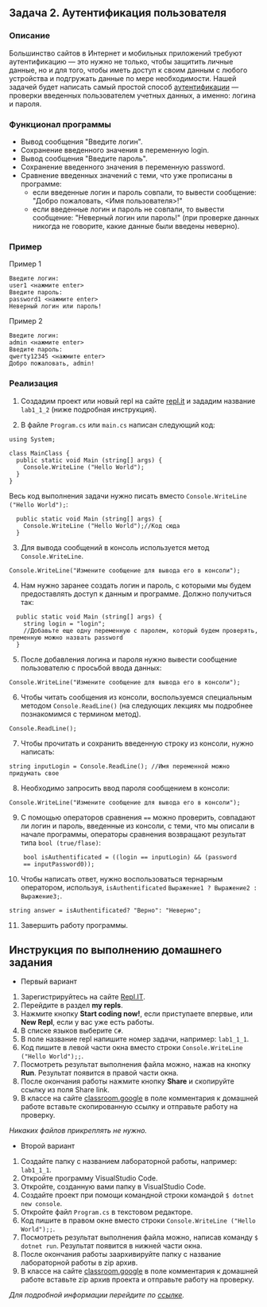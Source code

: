 ## Задача 2. Аутентификация пользователя

### Описание
Большинство сайтов в Интернет и мобильных приложений требуют аутентификацию — это нужно не только, чтобы защитить личные данные, но и для того, чтобы иметь доступ к своим данным с любого устройства и подгружать данные по мере необходимости. Нашей задачей будет написать самый простой способ [аутентификации](https://ru.wikipedia.org/wiki/%D0%90%D1%83%D1%82%D0%B5%D0%BD%D1%82%D0%B8%D1%84%D0%B8%D0%BA%D0%B0%D1%86%D0%B8%D1%8F) — проверки введенных пользователем учетных данных, а именно: логина и пароля. 

### Функционал программы
- Вывод сообщения "Введите логин".
- Сохранение введенного значения в переменную login.
- Вывод сообщения "Введите пароль".
- Сохранение введенного значения в переменную password.
- Сравнение введенных значений с теми, что уже прописаны в программе:
  - если введенные логин и пароль совпали, то вывести сообщение: "Добро пожаловать, <Имя пользователя>!"
  - если введенные логин и пароль не совпали, то вывести сообщение: "Неверный логин или пароль!"
  (при проверке данных никогда не говорите, какие данные были введены неверно).
  
### Пример
Пример 1
```
Введите логин:
user1 <нажмите enter>
Введите пароль:
password1 <нажмите enter>
Неверный логин или пароль!
```
Пример 2
```
Введите логин:
admin <нажмите enter>
Введите пароль:
qwerty12345 <нажмите enter>
Добро пожаловать, admin!
```
### Реализация
1. Создадим проект или новый repl на сайте [repl.it](https://repl.it/repls) и зададим название `lab1_1_2` (ниже подробная инструкция).

2. В файле `Program.cs` или `main.cs` написан следующий код:

```
using System;

class MainClass {
  public static void Main (string[] args) {
    Console.WriteLine ("Hello World");
  }
}
``` 

Весь код выполнения задачи нужно писать вместо `Console.WriteLine ("Hello World");`:

```
  public static void Main (string[] args) {
    Console.WriteLine ("Hello World");//Код сюда
  }
```
3. Для вывода сообщений в консоль используется метод `Console.WriteLine`.
```
Console.WriteLine("Измените сообщение для вывода его в консоли");
```
4. Нам нужно заранее создать логин и пароль, с которыми мы будем предоставлять доступ к данным и программе.
Должно получиться так:

```
  public static void Main (string[] args) {
    string login = "login";
    //Добавьте еще одну переменную с паролем, который будем проверять, пременную можно назвать password
  }
```

5. После добавления логина и пароля нужно вывести сообщение пользователю с просьбой ввода данных:

```
Console.WriteLine("Измените сообщение для вывода его в консоли");
```
6. Чтобы читать сообщения из консоли, воспользуемся специальным методом `Console.ReadLine()` (на следующих лекциях
мы подробнее познакомимся с термином метод).

```
Console.ReadLine();
``` 
7. Чтобы прочитать и сохранить введенную строку из консоли, нужно написать:

```
string inputLogin = Console.ReadLine(); //Имя переменной можно придумать свое
```

8. Необходимо запросить ввод пароля сообщением в консоли:

```
Console.WriteLine("Измените сообщение для вывода его в консоли");
```

9. С помощью операторов сравнения `==` можно проверить, совпадают ли логин и пароль, введенные из консоли, с теми, что мы описали в начале программы, операторы сравнения возвращают результат типа `bool (true/flase)`:

```
    bool isAuthentificated = ((login == inputLogin) && (password 
    == inputPassword0));
```
10. Чтобы написать ответ, нужно воспользоваться тернарным оператором, используя, `isAuthentificated` `Выражение1 ? Выражение2 : ВыражениеЗ;`.

```
string answer = isAuthentificated? "Верно": "Неверно";
```
11. Завершить работу программы.

## Инструкция по выполнению домашнего задания

- Первый вариант

1. Зарегистрируйтесь на сайте <a href="http://repl.it/" target="_blank">Repl.IT</a>.
2. Перейдите в раздел **my repls**.
3. Нажмите кнопку **Start coding now!**, если приступаете впервые, или **New Repl**, если у вас уже есть работы.
4. В списке языков выберите `C#`.
5. В поле название repl напишите номер задачи, например: `lab1_1_1`.
6. Код пишите в левой части окна вместо строки `Console.WriteLine ("Hello World");;`.
7. Посмотреть результат выполнения файла можно, нажав на кнопку **Run**. Результат появится в правой части окна.
8. После окончания работы нажмите кнопку **Share** и скопируйте ссылку из поля Share link.
9. В классе на сайте <a href="https://classroom.google.com/c/MjM5MzEwOTA3NTJa" target="_blank">classroom.google</a> в поле комментария к домашней работе вставьте скопированную ссылку и отправьте работу на проверку.

*Никаких файлов прикреплять не нужно.*

- Второй вариант

1. Создайте папку с названием лабораторной работы, например: `lab1_1_1`.
2. Откройте программу VisualStudio Code.
3. Откройте, созданную вами папку в VisualStudio Code.
3. Создайте проект при помощи командной строки командой 
`$ dotnet new console`.
4. Откройте файл `Program.cs` в текстовом редакторе.
5. Код пишите в правом окне вместо строки `Console.WriteLine ("Hello World");;`.
6. Посмотреть результат выполнения файла можно, написав команду `$ dotnet run`. Результат появится в нижней части окна.
7. После окончания работы заархивируйте папку с название лабораторной работы в zip архив.
8. В классе на сайте <a href="https://classroom.google.com/c/MjM5MzEwOTA3NTJa" target="_blank">classroom.google</a> в поле комментария к домашней работе вставьте zip архив проекта и отправьте работу на проверку.

*Для подробной информации перейдите по <a href="https://docs.microsoft.com/ru-ru/dotnet/core/tutorials/with-visual-studio-code" target="_blank">ссылке</a>.*
